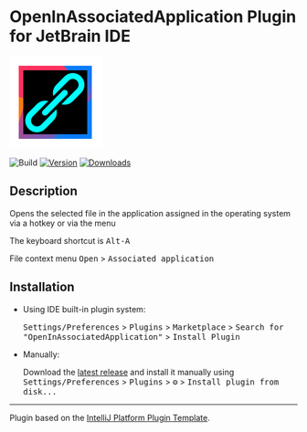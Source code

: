 # OpenInAssociatedApplication Plugin for JetBrain IDE



![pluginIcon](./src/main/resources/META-INF/pluginIcon.svg)

![Build](https://github.com/DerDan/OpenInAssociatedApplication/workflows/Build/badge.svg)
[![Version](https://img.shields.io/jetbrains/plugin/v/PLUGIN_ID.svg)](https://plugins.jetbrains.com/plugin/PLUGIN_ID)
[![Downloads](https://img.shields.io/jetbrains/plugin/d/PLUGIN_ID.svg)](https://plugins.jetbrains.com/plugin/PLUGIN_ID)



## Description

<!-- Plugin description -->

Opens the selected file in the application assigned in the operating system via a hotkey or via the menu


The keyboard shortcut is <kbd>Alt-A</kbd> 

File context menu <kbd>Open</kbd> > <kbd>Associated application</kbd>

<!-- Plugin description end -->

## Installation

- Using IDE built-in plugin system:
  
  <kbd>Settings/Preferences</kbd> > <kbd>Plugins</kbd> > <kbd>Marketplace</kbd> > <kbd>Search for "OpenInAssociatedApplication"</kbd> >
  <kbd>Install Plugin</kbd>
  
- Manually:

  Download the [latest release](https://github.com/DerDan/OpenInAssociatedApplication/releases/latest) and install it manually using
  <kbd>Settings/Preferences</kbd> > <kbd>Plugins</kbd> > <kbd>⚙️</kbd> > <kbd>Install plugin from disk...</kbd>


---
Plugin based on the [IntelliJ Platform Plugin Template][template].

[template]: https://github.com/JetBrains/intellij-platform-plugin-template
